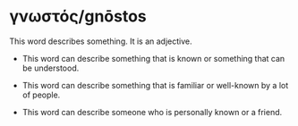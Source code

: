 # γνωστός/gnōstos
This word describes something. It is an adjective.

* This word can describe something that is known or something that can be understood.


* This word can describe something that is familiar or well-known by a lot of people.


* This word can describe someone who is personally known or a friend.
